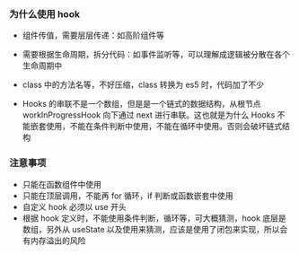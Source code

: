### 为什么使用 hook

- 组件传值，需要层层传递：如高阶组件等
- 需要根据生命周期，拆分代码：如事件监听等，可以理解成逻辑被分散在各个生命周期中
- class 中的方法名等，不好压缩，class 转换为 es5 时，代码加了不少

- Hooks 的串联不是一个数组，但是是一个链式的数据结构，从根节点 workInProgressHook 向下通过 next 进行串联。这也就是为什么 Hooks 不能嵌套使用，不能在条件判断中使用，不能在循环中使用。否则会破坏链式结构

### 注意事项

- 只能在函数组件中使用
- 只能在顶层调用，不能再 for 循环，if 判断或函数嵌套中使用
- 自定义 hook 必须以 use 开头
- 根据 hook 定义时，不能使用条件判断，循环等，可大概猜测，hook 底层是数组，另外从 useState 以及使用来猜测，应该是使用了闭包来实现，所以会有内存溢出的风险
